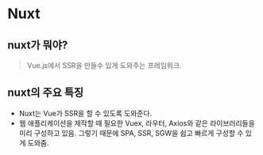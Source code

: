 # Nuxt

## nuxt가 뭐야?

> Vue.js에서 SSR을 만들수 있게 도와주는 프레임워크.

## nuxt의 주요 특징

- Nuxt는 Vue가 SSR을 할 수 있도록 도와준다.
- 웹 애플리케이션을 제작할 때 필요한 Vuex, 라우터, Axios와 같은 라이브러리들을 미리 구성하고 있음. 그렇기 때문에 SPA, SSR, SGW을 쉽고 빠르게 구성할 수 있게 도와줌.
